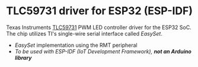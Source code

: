 # TLC59731 driver for ESP32 (ESP-IDF)

Texas Instruments <a href="http://www.ti.com/product/TLC59731#">TLC59731</a> PWM LED controller driver for the ESP32 SoC. The chip utilizes TI's single-wire serial interface called <i>EasySet</i>.

<ul>
<li><i>EasySet</i> implementation using the RMT peripheral</li>
<li><i>To be used with ESP-IDF (IoT Development Framework), <b>not an Arduino library</b></li>
</ul>
